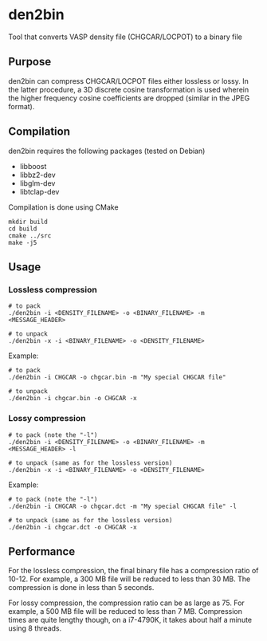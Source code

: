 # den2bin
Tool that converts VASP density file (CHGCAR/LOCPOT) to a binary file

## Purpose
den2bin can compress CHGCAR/LOCPOT files either lossless or lossy. In the latter procedure, a 3D discrete cosine transformation is used wherein the higher frequency cosine coefficients are dropped (similar in the JPEG format).

## Compilation
den2bin requires the following packages (tested on Debian)
* libboost
* libbz2-dev
* libglm-dev
* libtclap-dev

Compilation is done using CMake
```
mkdir build
cd build
cmake ../src
make -j5
```

## Usage

### Lossless compression
```
# to pack
./den2bin -i <DENSITY_FILENAME> -o <BINARY_FILENAME> -m <MESSAGE_HEADER>

# to unpack
./den2bin -x -i <BINARY_FILENAME> -o <DENSITY_FILENAME>
```

Example:
```
# to pack
./den2bin -i CHGCAR -o chgcar.bin -m "My special CHGCAR file"

# to unpack
./den2bin -i chgcar.bin -o CHGCAR -x
```

### Lossy compression
```
# to pack (note the "-l")
./den2bin -i <DENSITY_FILENAME> -o <BINARY_FILENAME> -m <MESSAGE_HEADER> -l

# to unpack (same as for the lossless version)
./den2bin -x -i <BINARY_FILENAME> -o <DENSITY_FILENAME>
```

Example:
```
# to pack (note the "-l")
./den2bin -i CHGCAR -o chgcar.dct -m "My special CHGCAR file" -l

# to unpack (same as for the lossless version)
./den2bin -i chgcar.dct -o CHGCAR -x
```

## Performance
For the lossless compression, the final binary file has a compression ratio of 10-12. For example, a 300 MB file will be reduced to less than 30 MB. The compression is done in less than 5 seconds.

For lossy compression, the compression ratio can be as large as 75. For example, a 500 MB file will be reduced to less than 7 MB. Compression times are quite lengthy though, on a i7-4790K, it takes about half a minute using 8 threads.
